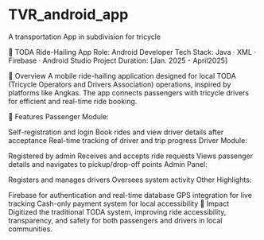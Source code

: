 # TVR_android_app
A transportation App in subdivision for tricycle

🚖 TODA Ride-Hailing App
Role: Android Developer
Tech Stack: Java · XML · Firebase · Android Studio
Project Duration: [Jan. 2025 - April2025]

📱 Overview
A mobile ride-hailing application designed for local TODA (Tricycle Operators and Drivers Association) operations, inspired by platforms like Angkas. The app connects passengers with tricycle drivers for efficient and real-time ride booking.

🔧 Features
Passenger Module:

Self-registration and login
Book rides and view driver details after acceptance
Real-time tracking of driver and trip progress
Driver Module:

Registered by admin
Receives and accepts ride requests
Views passenger details and navigates to pickup/drop-off points
Admin Panel:

Registers and manages drivers
Oversees system activity
Other Highlights:

Firebase for authentication and real-time database
GPS integration for live tracking
Cash-only payment system for local accessibility
🎯 Impact
Digitized the traditional TODA system, improving ride accessibility, transparency, and safety for both passengers and drivers in local communities.
